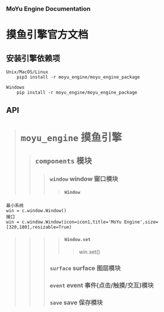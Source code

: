 
### MoYu Engine Documentation
# 摸鱼引擎官方文档

## 安装引擎依赖项

    Unix/MacOS/Linux
        pip3 install -r moyu_engine/moyu_engine_package

    Windows
        pip install -r moyu_engine/moyu_engine_package

## API

> # `moyu_engine` 摸鱼引擎<br/>
>
>> ## `components` 模块<br/>
>>
>>> ### `window` window 窗口模块<br/>
>>>
>>>> #### `Window`<br/>
>>>>>
```
最小系统
win = c.window.Window()
接口
win = c.window.Window(icon=icon1,title='MoYu Engine',size=[320,180],resizable=True)
```
>>>>>
>>>> #### `Window.set`
>>>>>
>>>>>    win.set()
>>>>>
>>> ### `surface` surface 图层模块<br/>
>>>>
>>> ### `event` event 事件(点击/触摸/交互)模块<br/>
>>>>
>>> ### `save` save 保存模块<br/>
>>>>
